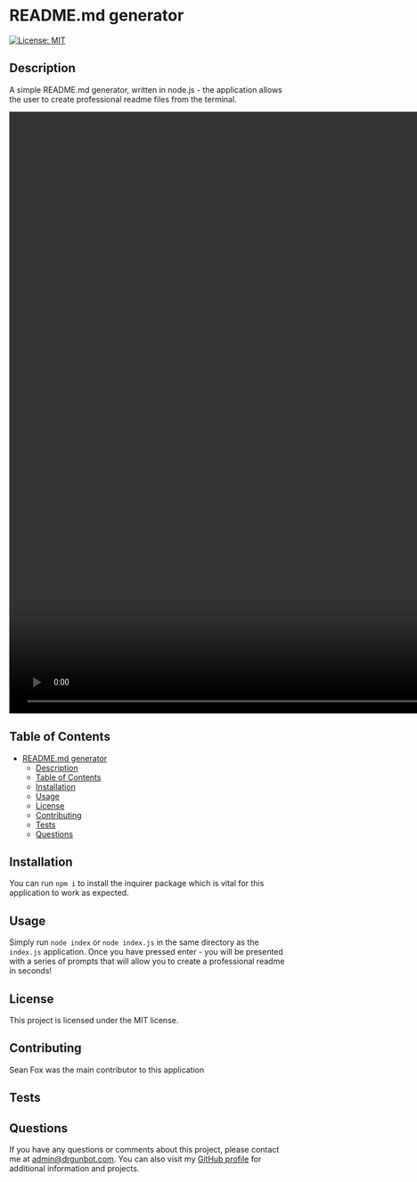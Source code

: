# README.md generator

[![License: MIT](https://img.shields.io/badge/License-MIT-yellow.svg)](https://opensource.org/licenses/MIT)

## Description

A simple README.md generator, written in node.js - the application allows the user to create professional readme files from the terminal.  
  
<video width="1920" height="1080" controls>
  <source src="./media/Video.mp4" type="video/mp4">
Your browser does not support the video tag.
</video>



## Table of Contents

- [README.md generator](#readmemd-generator)
  - [Description](#description)
  - [Table of Contents](#table-of-contents)
  - [Installation](#installation)
  - [Usage](#usage)
  - [License](#license)
  - [Contributing](#contributing)
  - [Tests](#tests)
  - [Questions](#questions)

## Installation

You can run `npm i` to install the inquirer package which is vital for this application to work as expected.

## Usage

Simply run `node index` or `node index.js` in the same directory as the `index.js` application. Once you have pressed enter - you will be presented with a series of prompts that will allow you to create a professional readme in seconds!

## License

This project is licensed under the MIT license.

## Contributing

Sean Fox was the main contributor to this application

## Tests



## Questions

If you have any questions or comments about this project, please contact me at admin@drgunbot.com. You can also visit my [GitHub profile](https://github.com/drgunbot) for additional information and projects.